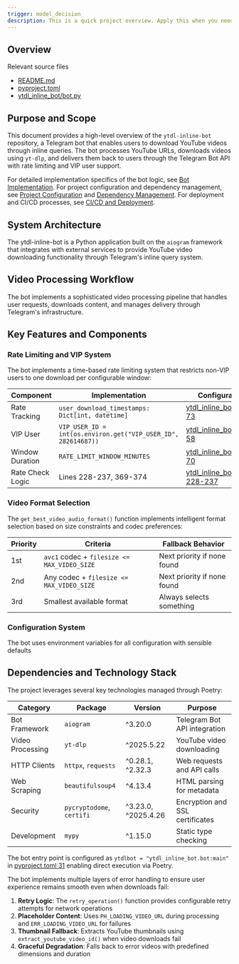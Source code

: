 ```yaml
---
trigger: model_decision
description: This is a quick project overview. Apply this when you need documentation.
---
```


## Overview

Relevant source files
- [README.md](https://github.com/magicxor/ytdl-inline-bot/blob/22164776/README.md)
- [pyproject.toml](https://github.com/magicxor/ytdl-inline-bot/blob/22164776/pyproject.toml)
- [ytdl\_inline\_bot/bot.py](https://github.com/magicxor/ytdl-inline-bot/blob/22164776/ytdl_inline_bot/bot.py)

## Purpose and Scope

This document provides a high-level overview of the `ytdl-inline-bot` repository, a Telegram bot that enables users to download YouTube videos through inline queries. The bot processes YouTube URLs, downloads videos using `yt-dlp`, and delivers them back to users through the Telegram Bot API with rate limiting and VIP user support.

For detailed implementation specifics of the bot logic, see [Bot Implementation](/magicxor/ytdl-inline-bot/2.1-bot-implementation). For project configuration and dependency management, see [Project Configuration](/magicxor/ytdl-inline-bot/2.2-project-configuration) and [Dependency Management](/magicxor/ytdl-inline-bot/2.3-dependency-management). For deployment and CI/CD processes, see [CI/CD and Deployment](/magicxor/ytdl-inline-bot/4-cicd-and-deployment).

## System Architecture

The ytdl-inline-bot is a Python application built on the `aiogram` framework that integrates with external services to provide YouTube video downloading functionality through Telegram's inline query system.

## Video Processing Workflow

The bot implements a sophisticated video processing pipeline that handles user requests, downloads content, and manages delivery through Telegram's infrastructure.

## Key Features and Components

### Rate Limiting and VIP System

The bot implements a time-based rate limiting system that restricts non-VIP users to one download per configurable window:

| Component | Implementation | Configuration |
| --- | --- | --- |
| Rate Tracking | `user_download_timestamps: Dict[int, datetime]` | [ytdl\_inline\_bot/bot.py 73](https://github.com/magicxor/ytdl-inline-bot/blob/22164776/ytdl_inline_bot/bot.py#L73-L73) |
| VIP User | `VIP_USER_ID = int(os.environ.get("VIP_USER_ID", 282614687))` | [ytdl\_inline\_bot/bot.py 58](https://github.com/magicxor/ytdl-inline-bot/blob/22164776/ytdl_inline_bot/bot.py#L58-L58) |
| Window Duration | `RATE_LIMIT_WINDOW_MINUTES` | [ytdl\_inline\_bot/bot.py 70](https://github.com/magicxor/ytdl-inline-bot/blob/22164776/ytdl_inline_bot/bot.py#L70-L70) |
| Rate Check Logic | Lines 228-237, 369-374 | [ytdl\_inline\_bot/bot.py 228-237](https://github.com/magicxor/ytdl-inline-bot/blob/22164776/ytdl_inline_bot/bot.py#L228-L237) |

### Video Format Selection

The `get_best_video_audio_format()` function implements intelligent format selection based on size constraints and codec preferences:

| Priority | Criteria | Fallback Behavior |
| --- | --- | --- |
| 1st | `avc1` codec + `filesize <= MAX_VIDEO_SIZE` | Next priority if none found |
| 2nd | Any codec + `filesize <= MAX_VIDEO_SIZE` | Next priority if none found |
| 3rd | Smallest available format | Always selects something |

### Configuration System

The bot uses environment variables for all configuration with sensible defaults

## Dependencies and Technology Stack

The project leverages several key technologies managed through Poetry:

| Category | Package | Version | Purpose |
| --- | --- | --- | --- |
| Bot Framework | `aiogram` | ^3.20.0 | Telegram Bot API integration |
| Video Processing | `yt-dlp` | ^2025.5.22 | YouTube video downloading |
| HTTP Clients | `httpx`, `requests` | ^0.28.1, ^2.32.3 | Web requests and API calls |
| Web Scraping | `beautifulsoup4` | ^4.13.4 | HTML parsing for metadata |
| Security | `pycryptodome`, `certifi` | ^3.23.0, ^2025.4.26 | Encryption and SSL certificates |
| Development | `mypy` | ^1.15.0 | Static type checking |

The bot entry point is configured as `ytdlbot = "ytdl_inline_bot.bot:main"` in [pyproject.toml 31](https://github.com/magicxor/ytdl-inline-bot/blob/22164776/pyproject.toml#L31-L31) enabling direct execution via Poetry.

The bot implements multiple layers of error handling to ensure user experience remains smooth even when downloads fail:

1. **Retry Logic**: The `retry_operation()` function provides configurable retry attempts for network operations
2. **Placeholder Content**: Uses `PH_LOADING_VIDEO_URL` during processing and `ERR_LOADING_VIDEO_URL` for failures
3. **Thumbnail Fallback**: Extracts YouTube thumbnails using `extract_youtube_video_id()` when video downloads fail
4. **Graceful Degradation**: Falls back to error videos with predefined dimensions and duration
